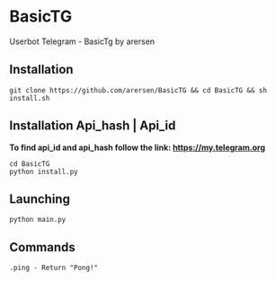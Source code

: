 # BasicTG
Userbot Telegram - BasicTg by arersen

## Installation
```
git clone https://github.com/arersen/BasicTG && cd BasicTG && sh install.sh
````
## Installation Api_hash | Api_id
<b>To find api_id and api_hash follow the link:  https://my.telegram.org</b>
```
cd BasicTG
python install.py
````
## Launching
```
python main.py
````
## Commands
```
.ping - Return "Pong!"
````



